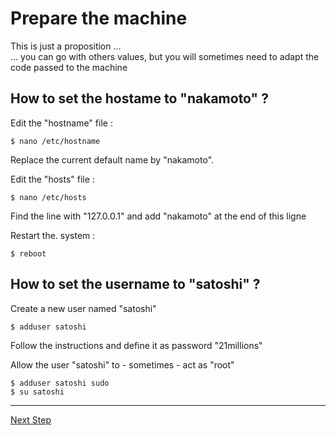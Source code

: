 Prepare the machine
==
This is just a proposition ...  
... you can go with others values, but you will sometimes need to adapt the code passed to the machine

How to set the hostame to "nakamoto" ?
-
Edit the "hostname" file :
<pre><code>$ nano /etc/hostname</code></pre>
Replace the current default name by "nakamoto".  

Edit the "hosts" file :
<pre><code>$ nano /etc/hosts</code></pre>
Find the line with "127.0.0.1" and add "nakamoto" at the end of this ligne

Restart the. system :
<pre><code>$ reboot</code></pre>

How to set the username to "satoshi" ?
-
Create a new user named "satoshi"
<pre><code>$ adduser satoshi</code></pre>
Follow the instructions and define it as password "21millions"

Allow the user "satoshi" to - sometimes - act as "root" 
<pre><code>$ adduser satoshi sudo
$ su satoshi</code></pre>
---
<a href="https://github.com/babonet13/HostYourNode/blob/master/deploy/2_InstallDocker.md">Next Step</a>
